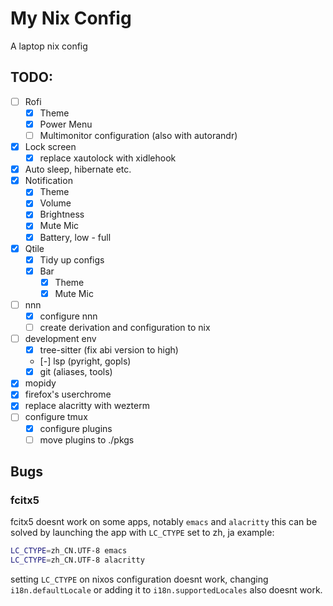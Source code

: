 # My Nix Config
A laptop nix config

## TODO:
- [ ]  Rofi
    - [x] Theme
    - [x] Power Menu
    - [ ] Multimonitor configuration (also with autorandr)
- [x] Lock screen
  - [x] replace xautolock with xidlehook
- [x] Auto sleep, hibernate etc.
- [x] Notification
    - [x] Theme 
    - [x] Volume
    - [x] Brightness
    - [x] Mute Mic
    - [x] Battery, low - full
- [x] Qtile
    - [x] Tidy up configs
    - [x] Bar 
        - [x] Theme
        - [x] Mute Mic
- [ ] nnn
    - [x] configure nnn
    - [ ] create derivation and  configuration to nix
- [ ] development env
  - [x] tree-sitter (fix abi version to high)
  - [-] lsp (pyright, gopls)
  - [x] git (aliases, tools)
- [x] mopidy
- [x] firefox's userchrome
- [x] replace alacritty with wezterm
- [ ] configure tmux
    - [x] configure plugins
    - [ ] move plugins to ./pkgs

## Bugs
### fcitx5
fcitx5 doesnt work on some apps, notably `emacs` and `alacritty`
this can be solved by launching the app with `LC_CTYPE` set to zh, ja example:

``` sh
LC_CTYPE=zh_CN.UTF-8 emacs
LC_CTYPE=zh_CN.UTF-8 alacritty 
```
setting `LC_CTYPE` on nixos configuration doesnt work, 
changing `i18n.defaultLocale` or adding it to `i18n.supportedLocales` also doesnt work.



